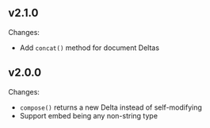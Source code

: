 ## v2.1.0

Changes:
- Add `concat()` method for document Deltas


## v2.0.0

Changes:
- `compose()` returns a new Delta instead of self-modifying
- Support embed being any non-string type
